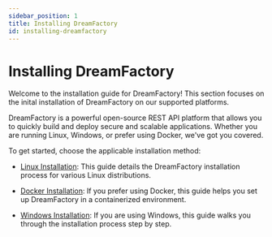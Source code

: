 ```yaml
---
sidebar_position: 1
title: Installing DreamFactory
id: installing-dreamfactory
---
```


# Installing DreamFactory

Welcome to the installation guide for DreamFactory! This section focuses on the inital installation of DreamFactory on our supported platforms.

DreamFactory is a powerful open-source REST API platform that allows you to quickly build and deploy secure and scalable applications. Whether you are running Linux, Windows, or prefer using Docker, we've got you covered. 

To get started, choose the applicable installation method:

- [Linux Installation](/getting-started/installing-dreamfactory/linux-installation): This guide details the DreamFactory installation process for various Linux distributions.

- [Docker Installation](/getting-started/installing-dreamfactory/docker-installation): If you prefer using Docker, this guide helps you set up DreamFactory in a containerized environment.

- [Windows Installation](/getting-started/installing-dreamfactory/windows-installation): If you are using Windows, this guide walks you through the installation process step by step.

